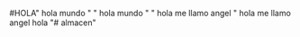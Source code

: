 #HOLA" hola mundo " 
" hola mundo " 
" hola me llamo angel " 
 hola me llamo angel 
hola 
"# almacen" 
